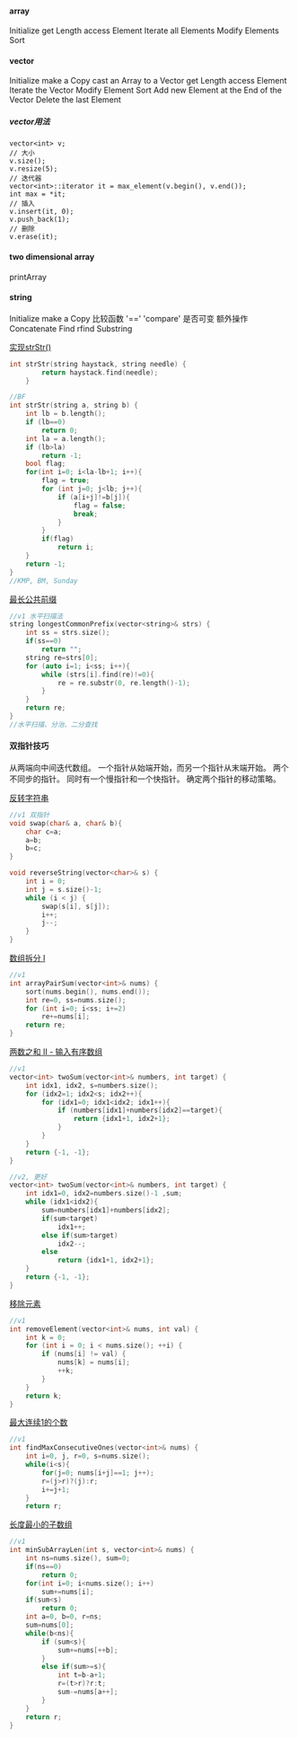 #### array ####
Initialize
get Length
access Element
Iterate all Elements
Modify Elements
Sort

#### vector ####
Initialize
make a Copy
cast an Array to a Vector
get Length
access Element
Iterate the Vector
Modify Element
Sort
Add new Element at the End of the Vector
Delete the last Element

##### vector用法 #####
```
vector<int> v;
// 大小
v.size();
v.resize(5);
// 迭代器
vector<int>::iterator it = max_element(v.begin(), v.end());
int max = *it;
// 插入
v.insert(it, 0);
v.push_back(1);
// 删除
v.erase(it);
```

#### two dimensional array ####
printArray

#### string ####
Initialize
make a Copy
比较函数
'=='
'compare'
是否可变
额外操作
Concatenate
Find    rfind
Substring

[实现strStr()](https://leetcode-cn.com/explore/learn/card/array-and-string/200/introduction-to-string/780/)
```cpp
int strStr(string haystack, string needle) {
        return haystack.find(needle);
    }
```

```cpp
//BF
int strStr(string a, string b) {
    int lb = b.length();
    if (lb==0)
        return 0;
    int la = a.length();
    if (lb>la)
        return -1;
    bool flag;
    for(int i=0; i<la-lb+1; i++){
        flag = true;
        for (int j=0; j<lb; j++){
            if (a[i+j]!=b[j]){
                flag = false;
                break;
            }
        }
        if(flag)
            return i;
    }
    return -1;
}
//KMP, BM, Sunday
```

[最长公共前缀](https://leetcode-cn.com/problems/longest-common-prefix/solution/)
```cpp
//v1 水平扫描法
string longestCommonPrefix(vector<string>& strs) {
    int ss = strs.size();
    if(ss==0)
        return "";
    string re=strs[0];
    for (auto i=1; i<ss; i++){
        while (strs[i].find(re)!=0){
            re = re.substr(0, re.length()-1);
        }
    }
    return re;
}
//水平扫描、分治、二分查找
```

#### 双指针技巧 ####
从两端向中间迭代数组。  一个指针从始端开始，而另一个指针从末端开始。
两个不同步的指针。    同时有一个慢指针和一个快指针。    确定两个指针的移动策略。

[反转字符串](https://leetcode-cn.com/explore/learn/card/array-and-string/201/two-pointer-technique/783/)
```cpp
//v1 双指针
void swap(char& a, char& b){
    char c=a;
    a=b;
    b=c;
}

void reverseString(vector<char>& s) {
    int i = 0;
    int j = s.size()-1;
    while (i < j) {
        swap(s[i], s[j]);
        i++;
        j--;
    }
}
```

[数组拆分 I](https://leetcode-cn.com/explore/learn/card/array-and-string/201/two-pointer-technique/784/)
```cpp
//v1
int arrayPairSum(vector<int>& nums) {
    sort(nums.begin(), nums.end());
    int re=0, ss=nums.size();
    for (int i=0; i<ss; i+=2)
        re+=nums[i];
    return re;
}
```

[两数之和 II - 输入有序数组](https://leetcode-cn.com/explore/learn/card/array-and-string/201/two-pointer-technique/785/)
```cpp
//v1
vector<int> twoSum(vector<int>& numbers, int target) {
    int idx1, idx2, s=numbers.size();
    for (idx2=1; idx2<s; idx2++){
        for (idx1=0; idx1<idx2; idx1++){
            if (numbers[idx1]+numbers[idx2]==target){
                return {idx1+1, idx2+1};
            }
        }
    }
    return {-1, -1};
}
```

```cpp
//v2, 更好
vector<int> twoSum(vector<int>& numbers, int target) {
    int idx1=0, idx2=numbers.size()-1 ,sum;
    while (idx1<idx2){
        sum=numbers[idx1]+numbers[idx2];
        if(sum<target)
            idx1++;
        else if(sum>target)
            idx2--;
        else
            return {idx1+1, idx2+1};
    }
    return {-1, -1};
}
```

[移除元素](https://leetcode-cn.com/explore/learn/card/array-and-string/201/two-pointer-technique/787/)
```cpp
//v1
int removeElement(vector<int>& nums, int val) {
    int k = 0;
    for (int i = 0; i < nums.size(); ++i) {
        if (nums[i] != val) {
            nums[k] = nums[i];
            ++k;
        }
    }
    return k;
}
```

[最大连续1的个数](https://leetcode-cn.com/submissions/detail/12441153/)
```cpp
//v1
int findMaxConsecutiveOnes(vector<int>& nums) {
    int i=0, j, r=0, s=nums.size();
    while(i<s){
        for(j=0; nums[i+j]==1; j++);
        r=(j>r)?(j):r;
        i+=j+1;
    }
    return r;
```

[长度最小的子数组](https://leetcode-cn.com/explore/learn/card/array-and-string/201/two-pointer-technique/789/)
```cpp
//v1
int minSubArrayLen(int s, vector<int>& nums) {
    int ns=nums.size(), sum=0;
    if(ns==0)
        return 0;
    for(int i=0; i<nums.size(); i++)
        sum+=nums[i];
    if(sum<s)
        return 0;
    int a=0, b=0, r=ns;
    sum=nums[0];
    while(b<ns){
        if (sum<s){
            sum+=nums[++b];
        }
        else if(sum>=s){
            int t=b-a+1;
            r=(t>r)?r:t;
            sum-=nums[a++];
        }
    }
    return r;
}
```
